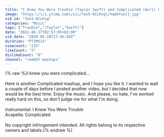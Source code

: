 ```yaml
---
title: "I Knew You Were Trouble (Taylor Swift) and Complicated (Avril Lavigne) MASHUP"
image: "https:\/\/i.ytimg.com\/vi\/7ws5-6CLKvg\/hqdefault.jpg"
vid_id: "7ws5-6CLKvg"
categories: "Music"
tags: ["Trouble","(Taylor","Swift)"]
date: "2021-06-17T02:57:05+03:00"
vid_date: "2020-05-28T17:36:49Z"
duration: "PT3M51S"
viewcount: "215"
likeCount: "5"
dislikeCount: "0"
channel: "remEDY mashups"
---
```

{% raw %}I knew you were complicated...<br /><br />Here is another Complicated mashup, and I hope you like it. I wanted to wait a couple of days before I posted another video, but I decided that now would be the best time. Enjoy the music. And please, no hate, I've worked really hard on this, so don't judge me for what I'm doing.<br /><br />Instrumental: I Knew You Were Trouble<br />Acapella: Complicated<br /><br />No copyright infringement intended. All rights belong to its respective owners and labels.{% endraw %}
